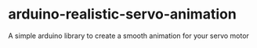 # arduino-realistic-servo-animation
A simple arduino library to create a smooth animation for your servo motor
